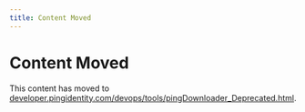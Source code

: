 ```yaml
---
title: Content Moved
---
```

# Content Moved

This content has moved to [developer.pingidentity.com/devops/tools/pingDownloader_Deprecated.html](https://developer.pingidentity.com/devops/tools/pingDownloader_Deprecated.html).

